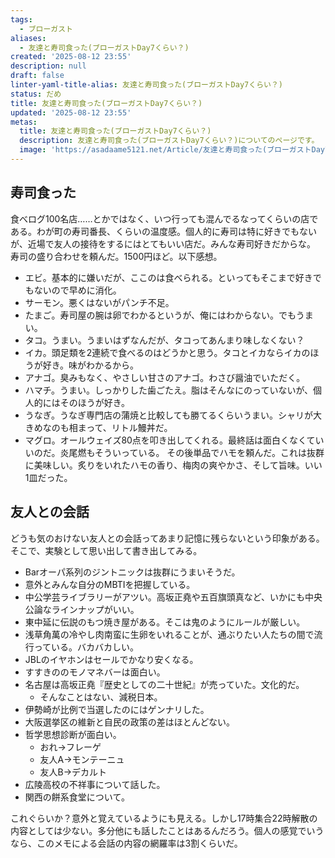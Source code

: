 ```yaml
---
tags:
  - ブローガスト
aliases:
  - 友達と寿司食った(ブローガストDay7くらい？)
created: '2025-08-12 23:55'
description: null
draft: false
linter-yaml-title-alias: 友達と寿司食った(ブローガストDay7くらい？)
status: だめ
title: 友達と寿司食った(ブローガストDay7くらい？)
updated: '2025-08-12 23:55'
metas:
  title: 友達と寿司食った(ブローガストDay7くらい？)
  description: 友達と寿司食った(ブローガストDay7くらい？)についてのページです。
  image: 'https://asadaame5121.net/Article/友達と寿司食った(ブローガストDay7くらい？).png'
---
```

## 寿司食った
食べログ100名店……とかではなく、いつ行っても混んでるなってくらいの店である。わが町の寿司番長、くらいの温度感。個人的に寿司は特に好きでもないが、近場で友人の接待をするにはとてもいい店だ。みんな寿司好きだからな。
寿司の盛り合わせを頼んだ。1500円ほど。以下感想。
- エビ。基本的に嫌いだが、ここのは食べられる。といってもそこまで好きでもないので早めに消化。
- サーモン。悪くはないがパンチ不足。
- たまご。寿司屋の腕は卵でわかるというが、俺にはわからない。でもうまい。
- タコ。うまい。うまいはずなんだが、タコってあんまり味しなくない？
- イカ。頭足類を2連続で食べるのはどうかと思う。タコとイカならイカのほうが好き。味がわかるから。
- アナゴ。臭みもなく、やさしい甘さのアナゴ。わさび醤油でいただく。
- ハマチ。うまい。しっかりした歯ごたえ。脂はそんなにのっていないが、個人的にはそのほうが好き。
- うなぎ。うなぎ専門店の蒲焼と比較しても勝てるくらいうまい。シャリが大きめなのも相まって、リトル鰻丼だ。
- マグロ。オールウェイズ80点を叩き出してくれる。最終話は面白くなくていいのだ。炎尾燃もそういっている。
その後単品でハモを頼んだ。これは抜群に美味しい。炙りをいれたハモの香り、梅肉の爽やかさ、そして旨味。いい1皿だった。

## 友人との会話
どうも気のおけない友人との会話ってあまり記憶に残らないという印象がある。
そこで、実験として思い出して書き出してみる。
- Barオーパ系列のジントニックは抜群にうまいそうだ。
- 意外とみんな自分のMBTIを把握している。
- 中公学芸ライブラリーがアツい。高坂正堯や五百旗頭真など、いかにも中央公論なラインナップがいい。
- 東中延に伝説のもつ焼き屋がある。そこは鬼のようにルールが厳しい。
- 浅草角萬の冷やし肉南蛮に生卵をいれることが、通ぶりたい人たちの間で流行っている。バカバカしい。
- JBLのイヤホンはセールでかなり安くなる。
- すすきののモノマネバーは面白い。
- 名古屋は高坂正堯『歴史としての二十世紀』が売っていた。文化的だ。
	- そんなことはない、減税日本。
- 伊勢崎が比例で当選したのにはゲンナリした。
- 大阪選挙区の維新と自民の政策の差はほとんどない。
- 哲学思想診断が面白い。
	- おれ→フレーゲ
	- 友人A→モンテーニュ
	- 友人B→デカルト
- 広陵高校の不祥事について話した。
- 関西の餅系食堂について。

これぐらいか？意外と覚えているようにも見える。しかし17時集合22時解散の内容としては少ない。多分他にも話したことはあるんだろう。個人の感覚でいうなら、このメモによる会話の内容の網羅率は3割くらいだ。
